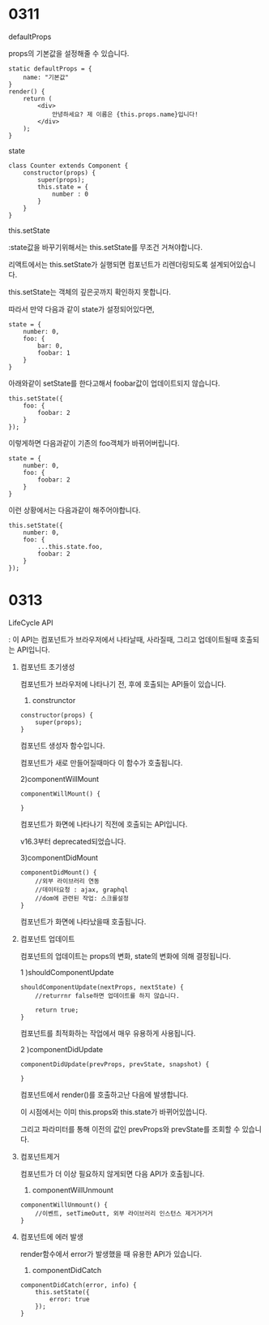 <h1>
    0311
</h1>

defaultProps

props의 기본값을 설정해줄 수 있습니다.

```
static defaultProps = {
    name: "기본값"
}
render() {
    return (
    	<div>
    		안녕하세요? 제 이름은 {this.props.name}입니다!
    	</div>
    );
}
```

state

```
class Counter extends Component {
    constructor(props) {
        super(props);
        this.state = {
            number : 0
        }
    }
}
```

this.setState

:state값을 바꾸기위해서는 this.setState를 무조건 거쳐야합니다.

리액트에서는 this.setState가 실행되면 컴포넌트가 리렌더링되도록 설계되어있습니다.

this.setState는 객체의 깊은곳까지 확인하지 못합니다.

따라서 만약 다음과 같이 state가 설정되어있다면,

```
state = {
    number: 0,
    foo: {
        bar: 0,
        foobar: 1
    }
}
```

아래와같이 setState를 한다고해서 foobar값이 업데이트되지 않습니다.

```
this.setState({
    foo: {
        foobar: 2
    }
});
```

이렇게하면 다음과같이 기존의 foo객체가 바뀌어버립니다.

```
state = {
    number: 0,
    foo: {
        foobar: 2
    }
}
```

이런 상황에서는 다음과같이 해주어야합니다.

```
this.setState({
    number: 0,
    foo: {
        ...this.state.foo,
        foobar: 2
    }
});
```



<h1>
    0313
</h1>

LifeCycle API

: 이 API는 컴포넌트가 브라우저에서 나타날때, 사라질때, 그리고 업데이트될때 호출되는 API입니다.

1. 컴포넌트 초기생성

   컴포넌트가 브라우저에 나타나기 전, 후에 호출되는 API들이 있습니다.

   1) construnctor

   ```
   constructor(props) {
       super(props);
   }
   ```

   컴포넌트 생성자 함수입니다.

   컴포넌트가 새로 만들어질때마다 이 함수가 호출됩니다.

   2)componentWillMount

   ```
   componentWillMount() {
       
   }
   ```

   컴포넌트가 화면에 나타나기 직전에 호출되는 API입니다.

   v16.3부터 deprecated되었습니다.

   3)componentDidMount

   ```
   componentDidMount() {
       //외부 라이브러리 연동
       //데이터요청 : ajax, graphql
       //dom에 관련된 작업: 스크롤설정
   }
   ```

   컴포넌트가 화면에 나타났을때 호출됩니다.

2. 컴포넌트 업데이트

   컴포넌트의 업데이트는 props의 변화, state의 변화에 의해 결정됩니다.

   1 )shouldComponentUpdate

   ```
   shouldComponentUpdate(nextProps, nextState) {
       //returrnr false하면 업데이트를 하지 않습니다.
       
       return true;
   }
   ```

   컴포넌트를 최적화하는 작업에서 매우 유용하게 사용됩니다.

   2 )componentDidUpdate

   ```
   componentDidUpdate(prevProps, prevState, snapshot) {
       
   }
   ```

   컴포넌트에서 render()를 호출하고난 다음에 발생합니다.

   이 시점에서는 이미 this.props와 this.state가 바뀌어있씁니다.

   그리고 파라미터를 통해 이전의 값인 prevProps와 prevState를 조회할 수 있습니다.

3. 컴포넌트제거

   컴포넌트가 더 이상 필요하지 않게되면 다음 API가 호출됩니다.

   1) componentWillUnmount

   ```
   componentWillUnmount() {
       //이벤트, setTimeOutt, 외부 라이브러리 인스턴스 제거거거거
   }
   ```

4. 컴포넌트에 에러 발생

   render함수에서 error가 발생했을 때 유용한 API가 있습니다.

   1) componentDidCatch

   ```
   componentDidCatch(error, info) {
       this.setState({
           error: true
       });
   }
   ```

   
